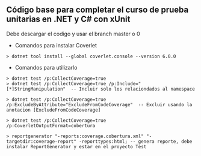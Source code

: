 ## Código base para completar el curso de prueba unitarias en .NET y C# con xUnit
Debe descargar el codigo y usar el branch master o 0

* Comandos para instalar Coverlet

```
> dotnet tool install --global coverlet.console --version 6.0.0

```
* Comandos para utilizarlo
```
> dotnet test /p:CollectCoverage=true
> dotnet test /p:CollectCoverage=true /p:Include="[*]StringManipulation"  -- Incluir solo los relaciondados al namespace

> dotnet test /p:CollectCoverage=true /p:ExcludeByAttribute="ExcludeFromCodeCoverage"  -- Excluir usando la anotacion [ExcludeFromCodeCoverage]

> dotnet test /p:CollectCoverage=true /p:CoverletOutputFormat=cobertura

> reportgenerator "-reports:coverage.cobertura.xml" "-targetdir:coverage-report" -reporttypes:html; -- genera reporte, debe instalar ReportGenerator y estar en el proyecto Test
```

